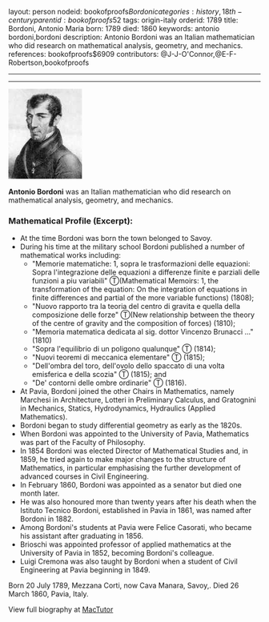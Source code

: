 layout: person
nodeid: bookofproofs$Bordoni
categories: history,18th-century
parentid: bookofproofs$52
tags: origin-italy
orderid: 1789
title: Bordoni, Antonio Maria
born: 1789
died: 1860
keywords: antonio bordoni,bordoni
description: Antonio Bordoni was an Italian mathematician who did research on mathematical analysis, geometry, and mechanics.
references: bookofproofs$6909
contributors: @J-J-O'Connor,@E-F-Robertson,bookofproofs

---



---

![Bordoni.jpg](https://github.com/bookofproofs/bookofproofs.github.io/blob/main/_sources/_assets/images/portraits/Bordoni.jpg?raw=true)

**Antonio Bordoni** was an Italian mathematician who did research on mathematical analysis, geometry, and mechanics.

### Mathematical Profile (Excerpt):
* At the time Bordoni was born the town belonged to Savoy.
* During his time at the military school Bordoni published a number of mathematical works including: 
  * "Memorie matematiche: 1, sopra le trasformazioni delle equazioni: Sopra l'integrazione delle equazioni a differenze finite e parziali delle funzioni a piu variabili" Ⓣ(Mathematical Memoirs: 1, the transformation of the equation: On the integration of equations in finite differences and partial of the more variable functions) (1808); 
  * "Nuovo rapporto tra la teoria del centro di gravita e quella della composizione delle forze" Ⓣ(New relationship between the theory of the centre of gravity and the composition of forces) (1810); 
  * "Memoria matematica dedicata al sig. dottor Vincenzo Brunacci ..." (1810)
  * "Sopra l'equilibrio di un poligono qualunque" Ⓣ (1814); 
  * "Nuovi teoremi di meccanica elementare" Ⓣ (1815); 
  * "Dell'ombra del toro, dell'ovolo dello spaccato di una volta emisferica e della scozia" Ⓣ (1815); and 
  * "De' contorni delle ombre ordinarie" Ⓣ (1816).
* At Pavia, Bordoni joined the other Chairs in Mathematics, namely Marchesi in Architecture, Lotteri in Preliminary Calculus, and Gratognini in Mechanics, Statics, Hydrodynamics, Hydraulics (Applied Mathematics).
* Bordoni began to study differential geometry as early as the 1820s.
* When Bordoni was appointed to the University of Pavia, Mathematics was part of the Faculty of Philosophy.
* In 1854 Bordoni was elected Director of Mathematical Studies and, in 1859, he tried again to make major changes to the structure of Mathematics, in particular emphasising the further development of advanced courses in Civil Engineering.
* In February 1860, Bordoni was appointed as a senator but died one month later.
* He was also honoured more than twenty years after his death when the Istituto Tecnico Bordoni, established in Pavia in 1861, was named after Bordoni in 1882.
* Among Bordoni's students at Pavia were Felice Casorati, who became his assistant after graduating in 1856.
* Brioschi was appointed professor of applied mathematics at the University of Pavia in 1852, becoming Bordoni's colleague.
* Luigi Cremona was also taught by Bordoni when a student of Civil Engineering at Pavia beginning in 1849.

Born 20 July 1789, Mezzana Corti, now Cava Manara, Savoy,. Died 26 March 1860, Pavia, Italy.

View full biography at [MacTutor](https://mathshistory.st-andrews.ac.uk/Biographies/Bordoni/)
